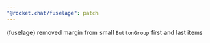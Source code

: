 ```yaml
---
"@rocket.chat/fuselage": patch
---
```


(fuselage) removed margin from small `ButtonGroup` first and last items
